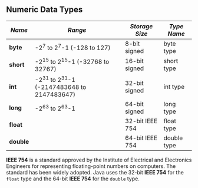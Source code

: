 ## Numeric Data Types

|_Name_|_Range_|_Storage Size_|_Type Name_|
|---|---|---|---|
|__byte__|-2<sup>7</sup> to 2<sup>7</sup>-1 (-128 to 127)|8-bit signed|byte type|
|__short__|-2<sup>15</sup> to 2<sup>15</sup>-1 (-32768 to 32767)|16-bit signed|short type|
|__int__|-2<sup>31</sup> to 2<sup>31</sup>-1 (-2147483648 to 2147483647)|32-bit signed|int type|
|__long__|-2<sup>63</sup> to 2<sup>63</sup>-1|64-bit signed|long type|
|__float__||32-bit IEEE 754|float type|
|__double__||64-bit IEEE 754|double type|

__IEEE 754__ is a standard approved by the Institute of Electrical and Electronics Engineers for representing floating-point numbers on computers. The standard has been widely adopted. Java uses the 32-bit __IEEE 754__ for the `float` type and the 64-bit __IEEE 754__ for the `double` type.

